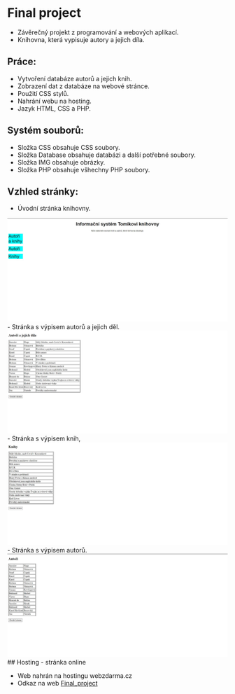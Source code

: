 # Final project

- Závěrečný projekt z programování a webových aplikací.
- Knihovna, která vypisuje autory a jejich díla.

## Práce:

- Vytvoření databáze autorů a jejich knih.
- Zobrazení dat z databáze na webové stránce.
- Použití CSS stylů.
- Nahrání webu na hosting.
- Jazyk HTML, CSS a PHP.

## Systém souborů:

- Složka CSS obsahuje CSS soubory.
- Složka Database obsahuje databázi a další potřebné soubory.
- Složka IMG obsahuje obrázky.
- Složka PHP obsahuje všhechny PHP soubory.

## Vzhled stránky:
- Úvodní stránka knihovny.
<img src = "IMG/obr1.jpg" >
- Stránka s výpisem autorů a jejich děl.
<img src = "IMG/obr2.jpg" >
- Stránka s výpisem knih,
<img src = "IMG/obr3.jpg" >
- Stránka s výpisem autorů.
<img src = "IMG/obr4.jpg" >
## Hosting - stránka online

- Web nahrán na hostingu webzdarma.cz
- Odkaz na web [Final_project](Final_project)
